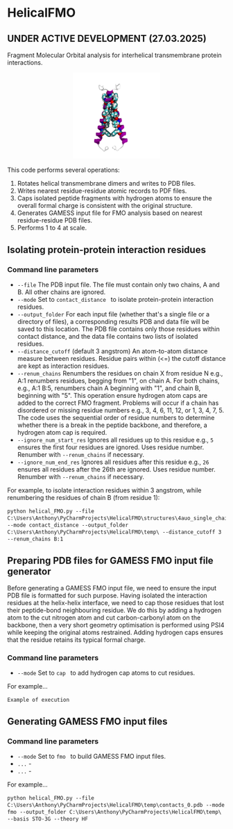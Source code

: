 # HelicalFMO

## UNDER ACTIVE DEVELOPMENT (27.03.2025)

Fragment Molecular Orbital analysis for interhelical transmembrane protein interactions. 

<p align="center">
    <img src="doc/MMP14_TM.jpg" alt="Description" width="40%">
</p>

This code performs several operations:

1. Rotates helical transmembrane dimers and writes to PDB files.
2. Writes nearest residue-residue atomic records to PDF files. 
3. Caps isolated peptide fragments with hydrogen atoms to ensure the overall formal charge is consistent with the original structure. 
4. Generates GAMESS input file for FMO analysis based on nearest residue-residue PDB files.
5. Performs 1 to 4 at scale.

## Isolating protein-protein interaction residues

### Command line parameters
- ```--file``` The PDB input file. The file must contain only two chains, A and B. All other chains are ignored.
- ```--mode``` Set to ```contact_distance ``` to isolate protein-protein interaction residues.
- ```--output_folder``` For each input file (whether that's a single file or a directory of files), a corresponding results PDB and data file will be saved to this location. The PDB file contains only those residues within contact distance, and the data file contains two lists of isolated residues. 
- ```--distance_cutoff``` (default 3 angstrom) An atom-to-atom distance measure between residues. Residue pairs within (<=) 
the cutoff distance are kept as interaction residues.
- ```--renum_chains``` Renumbers the residues on chain X from residue N e.g., A:1 renumbers residues, begging from "1", on chain A. For both chains, e.g., A:1 B:5, renumbers chain A beginning with "1", and chain B, beginning with "5". This operation
ensure hydrogen atom caps are added to the correct FMO fragment. Problems will occur if a chain has disordered or missing residue numbers e.g., 3, 4, 6, 11, 12, or 1, 3, 4, 7, 5.
The code uses the sequential order of residue numbers to determine whether there is a break in the peptide backbone, and therefore, a hydrogen atom cap is required. 
- ```--ignore_num_start_res``` Ignores all residues up to this residue e.g., ```5``` ensures the first four residues are ignored. Uses residue number. Renumber with ```--renum_chains``` if necessary.  
- ```--ignore_num_end_res``` Ignores all residues after this residue e.g., ```26``` ensures all residues after the 26th are ignored. Uses residue number. Renumber with ```--renum_chains``` if necessary.  

For example, to isolate interaction residues within 3 angstrom, while renumbering the residues of chain B (from residue 1): 
```
python helical_FMO.py --file C:\Users\Anthony\PyCharmProjects\HelicalFMO\structures\4auo_single_chains_AB.pdb --mode contact_distance --output_folder C:\Users\Anthony\PyCharmProjects\HelicalFMO\temp\ --distance_cutoff 3 --renum_chains B:1
```

## Preparing PDB files for GAMESS FMO input file generator

Before generating a GAMESS FMO input file, we need to ensure the input PDB file is formatted for such purpose. 
Having isolated the interaction residues at the helix-helix interface, we need to cap those residues that lost their 
peptide-bond neighbouring residue. We do this by adding a hydrogen atom to the cut nitrogen atom and cut carbon-carbonyl atom
on the backbone, then a very short geometry optimisation is performed using PSI4 while keeping the original atoms
restrained. Adding hydrogen caps ensures that the residue retains its typical formal charge. 

### Command line parameters
- ```--mode``` Set to ```cap ``` to add hydrogen cap atoms to cut residues.

For example...
```
Example of execution
```

## Generating GAMESS FMO input files

### Command line parameters
- ```--mode``` Set to ```fmo ``` to build GAMESS FMO input files.
- ```...``` -
- ```...``` - 

For example...
```
python helical_FMO.py --file C:\Users\Anthony\PyCharmProjects\HelicalFMO\temp\contacts_0.pdb --mode fmo --output_folder C:\Users\Anthony\PyCharmProjects\HelicalFMO\temp\ --basis STO-3G --theory HF
```
